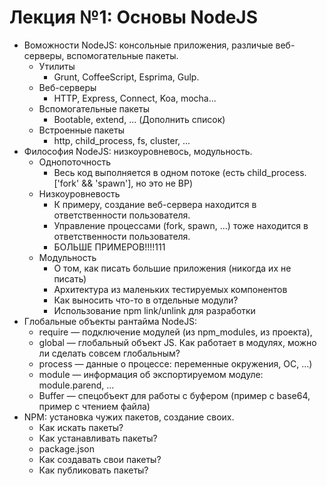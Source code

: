 # Лекция №1: Основы NodeJS
-   Воможности NodeJS: консольные приложения, различые веб-серверы, вспомогательные пакеты.
    -   Утилиты
        -   Grunt, CoffeeScript, Esprima, Gulp.
    -   Веб-серверы
        -   HTTP, Express, Connect, Koa, mocha...
    -   Вспомогательные пакеты
        -   Bootable, extend, ... (Дополнить список)
    -   Встроенные пакеты
        -   http, child_process, fs, cluster, ...
-   Философия NodeJS: низкоуровневось, модульность.
    -   Однопоточность
        -   Весь код выполняется в одном потоке (есть child_process.['fork' && 'spawn'], но это не BP)
    -   Низкоуровневость
        -   К примеру, создание веб-сервера находится в ответственности пользователя.
        -   Управление процессами (fork, spawn, ...) тоже находится в ответственности пользователя.
        -   БОЛЬШЕ ПРИМЕРОВ!!!!111
    -   Модульность
        -   О том, как писать большие приложения (никогда их не писать)
        -   Архитектура из маленьких тестируемых компонентов
        -   Как выносить что-то в отдельные модули?
        -   Использование npm link/unlink для разработки
-   Глобальные объекты рантайма NodeJS: 
    -   require — подключение модулей (из npm_modules, из проекта), 
    -   global — глобальный объект JS. Как работает в модулях, можно ли сделать совсем глобальным?
    -   process — данные о процессе: переменные окружения, ОС, ...)
    -   module — информация об экспортируемом модуле: module.parend, ...
    -   Buffer — спецобъект для работы с буфером (пример с base64, пример с чтением файла)
-   NPM: установка чужих пакетов, создание своих.
    -   Как искать пакеты?
    -   Как устанавливать пакеты?
    -   package.json
    -   Как создавать свои пакеты?
    -   Как публиковать пакеты?